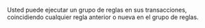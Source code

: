 Usted puede ejecutar un grupo de reglas en sus transacciones, coincidiendo cualquier regla anterior o nueva en el grupo de reglas.